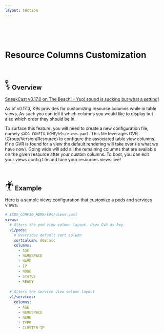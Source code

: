 ```yaml
---
layout: section
---
```


<i class="icon fas fa-columns fa-7x"></i>


<br/>
<br/>
<br/>

# Resource Columns Customization

<br/>

## <img src="/assets/sections/overview.png" width="auto" height="32"/> Overview

[SneakCast v0.17.0 on The Beach! - Yup! sound is sucking but what a setting!](https://youtu.be/7S33CNLAofk)

As of v0.17.0, K9s provides for customizing resource columns while in table views. As such you can tell it which columns you would like to display but also which order they should be in.

To surface this feature, you will need to create a new configuration file, namely `$XDG_CONFIG_HOME/k9s/views.yaml`. This file leverages GVR (Group/Version/Resource) to configure the associated table view columns. If no GVR is found for a view the default rendering will take over (ie what we have now). Going wide will add all the remaining columns that are available on the given resource after your custom columns. To boot, you can edit your views config file and tune your resources views live!

<br/>

## <img src="/assets/sections/examples.png" width="auto" height="32"/> Example

Here is a sample views configuration that customize a pods and services views.

```yaml
# $XDG_CONFIG_HOME/k9s/views.yaml
views:
  # Alters the pod view column layout. Uses GVR as key
  v1/pods:
    # Overrides default sort column
    sortColumn: AGE:asc
    columns:
      - AGE
      - NAMESPACE
      - NAME
      - IP
      - NODE
      - STATUS
      - READY

  # Alters the service view column layout
  v1/services:
    columns:
      - AGE
      - NAMESPACE
      - NAME
      - TYPE
      - CLUSTER-IP
```
